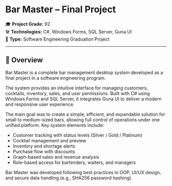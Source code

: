 # Bar Master – Final Project

🎓 **Project Grade:** 92  
🛠️ **Technologies:** C#, Windows Forms, SQL Server, Guna UI  
📁 **Type:** Software Engineering Graduation Project  

---

## 📌 Overview

Bar Master is a complete bar management desktop system developed as a final project in a software engineering program.

The system provides an intuitive interface for managing customers, cocktails, inventory, sales, and user permissions. Built with C# using Windows Forms and SQL Server, it integrates Guna UI to deliver a modern and responsive user experience.

The main goal was to create a simple, efficient, and expandable solution for small to medium-sized bars, allowing full control of operations under one unified platform. Key system elements include:

- Customer tracking with status levels (Silver / Gold / Platinum)
- Cocktail management and preview
- Inventory and shortage alerts
- Purchase flow with discounts
- Graph-based sales and revenue analysis
- Role-based access for bartenders, waiters, and managers

Bar Master was developed following best practices in OOP, UI/UX design, and secure data handling (e.g., SHA256 password hashing).
